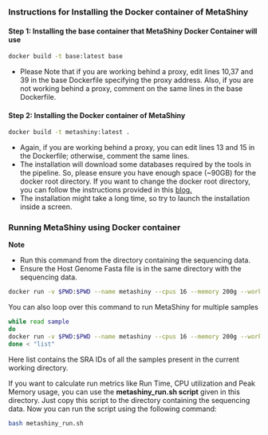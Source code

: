 ### Instructions for Installing the Docker container of MetaShiny

#### Step 1: Installing the base container that MetaShiny Docker Container will use
```bash
docker build -t base:latest base
```
- Please Note that if you are working behind a proxy, edit lines 10,37 and 39 in the base Dockerfile specifying the proxy address. Also, if you are not working behind a proxy, comment on the same lines in the base Dockerfile.

#### Step 2: Installing the Docker container of MetaShiny
```bash
docker build -t metashiny:latest .
```
- Again, if you are working behind a proxy, you can edit lines 13 and 15 in the Dockerfile; otherwise, comment the same lines.
- The installation will download some databases required by the tools in the pipeline. So, please ensure you have enough space (~90GB) for the docker root directory. If you want to change the docker root directory, you can follow the instructions provided in this [blog.](https://www.ibm.com/docs/en/z-logdata-analytics/5.1.0?topic=software-relocating-docker-root-directory)
- The installation might take a long time, so try to launch the installation inside a screen.

### Running MetaShiny using Docker container
**Note**
- Run this command from the directory containing the sequencing data.
- Ensure the Host Genome Fasta file is in the same directory with the sequencing data.
```bash
docker run -v $PWD:$PWD --name metashiny --cpus 16 --memory 200g --workdir $PWD --rm metashiny:latest bash /module/main.sh -s SRR12345 -r Homo_sapiens_new_reference.fasta -t 16 -m 200
```
You can also loop over this command to run MetaShiny for multiple samples
```bash
while read sample
do
docker run -v $PWD:$PWD --name metashiny --cpus 16 --memory 200g --workdir $PWD --rm metashiny:latest bash /module/main.sh -s $sample -r Homo_sapiens_new_reference.fasta -t 16 -m 200
done < "list"
```
Here list contains the SRA IDs of all the samples present in the current working directory.

If you want to calculate run metrics like Run Time, CPU utilization and Peak Memory usage, you can use the **metashiny_run.sh script** given in this directory. Just copy this script to the directory containing the sequencing data. Now you can run the script using the following command:
```bash
bash metashiny_run.sh 
```
